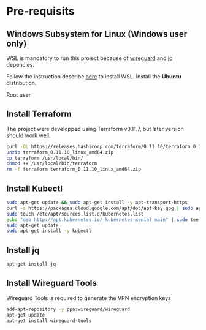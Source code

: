 # Pre-requisits

## Windows Subsystem for Linux (Windows user only)

WSL is mandatory to run this project because of [wireguard]() and [jq]() depencies.

Follow the instruction describe [here](https://docs.microsoft.com/en-us/windows/wsl/install-win10) to install WSL.
Install the **Ubuntu** distribution.

Root user 

## Install Terraform

The project were developped using Terraform v0.11.7, but later version should work well.

```bash
curl -OL https://releases.hashicorp.com/terraform/0.11.10/terraform_0.11.10_linux_amd64.zip
unzip terraform_0.11.10_linux_amd64.zip
cp terraform /usr/local/bin/
chmod +x /usr/local/bin/terraform
rm -f terraform terraform_0.11.10_linux_amd64.zip
```

## Install Kubectl

```bash
sudo apt-get update && sudo apt-get install -y apt-transport-https
curl -s https://packages.cloud.google.com/apt/doc/apt-key.gpg | sudo apt-key add -
sudo touch /etc/apt/sources.list.d/kubernetes.list 
echo "deb http://apt.kubernetes.io/ kubernetes-xenial main" | sudo tee -a /etc/apt/sources.list.d/kubernetes.list
sudo apt-get update
sudo apt-get install -y kubectl
```

## Install jq

```bash
apt-get install jq
```

## Install Wireguard Tools

Wireguard Tools is required to generate the VPN encryption keys

```bash
add-apt-repository -y ppa:wireguard/wireguard
apt-get update
apt-get install wireguard-tools
```